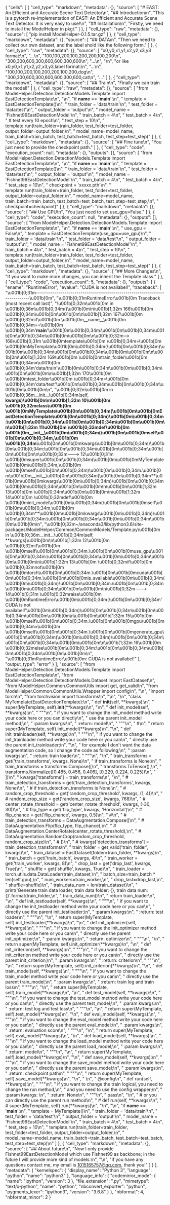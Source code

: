 {
 "cells": [
  {
   "cell_type": "markdown",
   "metadata": {},
   "source": [
    "# EAST: An Efficient and Accurate Scene Text Detector\n",
    "## Introduction\n",
    "This is a pytorch re-implementation of EAST: An Efficient and Accurate Scene Text Detector. It is very easy to use!\n",
    "## Installation\n",
    "Firstly, we need to install the ModelHelper in pkg/."
   ]
  },
  {
   "cell_type": "raw",
   "metadata": {},
   "source": [
    "pip install ModelHelper-0.1.5.tar.gz"
   ]
  },
  {
   "cell_type": "markdown",
   "metadata": {},
   "source": [
    "## DATA\n",
    "Then we need to collect our own dataset, and the label shold like the following form."
   ]
  },
  {
   "cell_type": "raw",
   "metadata": {},
   "source": [
    "x0,y0,x1,y1,x2,y2,x3,y3 format:\n",
    "...\n",
    "100,100,200,100,200,200,100,200\n",
    "300,300,600,300,600,600,300,600\n",
    "...\n",
    "\n",
    "or like x0,y0,x1,y1,x2,y2,x3,y3,label format:\n",
    "...\n",
    "100,100,200,100,200,200,100,200,dog\n",
    "300,300,600,300,600,600,300,600,cat\n",
    "..."
   ]
  },
  {
   "cell_type": "markdown",
   "metadata": {},
   "source": [
    "## Train\n",
    "Finally we can train the model!"
   ]
  },
  {
   "cell_type": "raw",
   "metadata": {},
   "source": [
    "from ModelHelper.Detection.DetectionModels.Template import EastDetectionTemplate\n",
    "\n",
    "if __name__ == '__main__':\n",
    "    template = EastDetectionTemplate()\n",
    "    train_folder = 'data/train'\n",
    "    test_folder = 'data/test'\n",
    "    output_folder = 'output'\n",
    "    model_name = 'Fishnet99EastDetectionModel'\n",
    "    train_batch = 4\n",
    "    test_batch = 4\n",
    "    # test every 10 epoch\n",
    "    test_step = 10\n",
    "    template.run(train_folder=train_folder, test_folder=test_folder, output_folder=output_folder,\n",
    "                 model_name=model_name, train_batch=train_batch, test_batch=test_batch, test_step=test_step)"
   ]
  },
  {
   "cell_type": "markdown",
   "metadata": {},
   "source": [
    "## Fine tune\n",
    "You just need to provide the checkpoint path."
   ]
  },
  {
   "cell_type": "code",
   "execution_count": null,
   "metadata": {},
   "outputs": [],
   "source": [
    "from ModelHelper.Detection.DetectionModels.Template import EastDetectionTemplate\n",
    "\n",
    "if __name__ == '__main__':\n",
    "    template = EastDetectionTemplate()\n",
    "    train_folder = 'data/train'\n",
    "    test_folder = 'data/test'\n",
    "    output_folder = 'output'\n",
    "    model_name = 'Fishnet99EastDetectionModel'\n",
    "    train_batch = 4\n",
    "    test_batch = 4\n",
    "    test_step = 10\n",
    "    checkpoint = 'xxxxx.pth'\n",
    "    template.run(train_folder=train_folder, test_folder=test_folder, output_folder=output_folder,\n",
    "                 model_name=model_name, train_batch=train_batch, test_batch=test_batch, test_step=test_step,\n",
    "                 checkpoint=checkpoint)"
   ]
  },
  {
   "cell_type": "markdown",
   "metadata": {},
   "source": [
    "## Use CPU\n",
    "You just need to set use_gpu=False."
   ]
  },
  {
   "cell_type": "code",
   "execution_count": null,
   "metadata": {},
   "outputs": [],
   "source": [
    "from ModelHelper.Detection.DetectionModels.Template import EastDetectionTemplate\n",
    "\n",
    "if __name__ == '__main__':\n",
    "    use_gpu = False\n",
    "    template = EastDetectionTemplate(use_gpu=use_gpu)\n",
    "    train_folder = 'data/train'\n",
    "    test_folder = 'data/test'\n",
    "    output_folder = 'output'\n",
    "    model_name = 'Fishnet99EastDetectionModel'\n",
    "    train_batch = 4\n",
    "    test_batch = 4\n",
    "    test_step = 10\n",
    "    template.run(train_folder=train_folder, test_folder=test_folder, output_folder=output_folder,\n",
    "                 model_name=model_name, train_batch=train_batch, test_batch=test_batch, test_step=test_step)"
   ]
  },
  {
   "cell_type": "markdown",
   "metadata": {},
   "source": [
    "## More Changes\n",
    "If you want to make more changes, you can inherit the Template class."
   ]
  },
  {
   "cell_type": "code",
   "execution_count": 5,
   "metadata": {},
   "outputs": [
    {
     "ename": "RuntimeError",
     "evalue": "CUDA is not availabel!",
     "traceback": [
      "\u001b[0;31m---------------------------------------------------------------------------\u001b[0m",
      "\u001b[0;31mRuntimeError\u001b[0m                              Traceback (most recent call last)",
      "\u001b[0;32m<ipython-input-5-73f5e21ca1b6>\u001b[0m in \u001b[0;36m<module>\u001b[0;34m()\u001b[0m\n\u001b[1;32m    166\u001b[0m \u001b[0;34m\u001b[0m\u001b[0m\n\u001b[1;32m    167\u001b[0m \u001b[0;32mif\u001b[0m \u001b[0m__name__\u001b[0m \u001b[0;34m==\u001b[0m \u001b[0;34m'__main__'\u001b[0m\u001b[0;34m:\u001b[0m\u001b[0;34m\u001b[0m\u001b[0;34m\u001b[0m\u001b[0m\n\u001b[0;32m--> 168\u001b[0;31m     \u001b[0mtemplate\u001b[0m \u001b[0;34m=\u001b[0m \u001b[0mMyTemplate\u001b[0m\u001b[0;34m(\u001b[0m\u001b[0;34m)\u001b[0m\u001b[0;34m\u001b[0m\u001b[0;34m\u001b[0m\u001b[0m\n\u001b[0m\u001b[1;32m    169\u001b[0m     \u001b[0mtrain_folder\u001b[0m \u001b[0;34m=\u001b[0m \u001b[0;34m'data/train'\u001b[0m\u001b[0;34m\u001b[0m\u001b[0;34m\u001b[0m\u001b[0m\n\u001b[1;32m    170\u001b[0m     \u001b[0mtest_folder\u001b[0m \u001b[0;34m=\u001b[0m \u001b[0;34m'data/test'\u001b[0m\u001b[0;34m\u001b[0m\u001b[0;34m\u001b[0m\u001b[0m\n",
      "\u001b[0;32m<ipython-input-5-73f5e21ca1b6>\u001b[0m in \u001b[0;36m__init__\u001b[0;34m(self, **kwargs)\u001b[0m\n\u001b[1;32m     10\u001b[0m \u001b[0;32mclass\u001b[0m \u001b[0mMyTemplate\u001b[0m\u001b[0;34m(\u001b[0m\u001b[0mEastDetectionTemplate\u001b[0m\u001b[0;34m)\u001b[0m\u001b[0;34m:\u001b[0m\u001b[0;34m\u001b[0m\u001b[0;34m\u001b[0m\u001b[0m\n\u001b[1;32m     11\u001b[0m     \u001b[0;32mdef\u001b[0m \u001b[0m__init__\u001b[0m\u001b[0;34m(\u001b[0m\u001b[0mself\u001b[0m\u001b[0;34m,\u001b[0m \u001b[0;34m**\u001b[0m\u001b[0mkwargs\u001b[0m\u001b[0;34m)\u001b[0m\u001b[0;34m:\u001b[0m\u001b[0;34m\u001b[0m\u001b[0;34m\u001b[0m\u001b[0m\n\u001b[0;32m---> 12\u001b[0;31m         \u001b[0msuper\u001b[0m\u001b[0;34m(\u001b[0m\u001b[0mMyTemplate\u001b[0m\u001b[0;34m,\u001b[0m \u001b[0mself\u001b[0m\u001b[0;34m)\u001b[0m\u001b[0;34m.\u001b[0m\u001b[0m__init__\u001b[0m\u001b[0;34m(\u001b[0m\u001b[0;34m**\u001b[0m\u001b[0mkwargs\u001b[0m\u001b[0;34m)\u001b[0m\u001b[0;34m\u001b[0m\u001b[0;34m\u001b[0m\u001b[0m\n\u001b[0m\u001b[1;32m     13\u001b[0m \u001b[0;34m\u001b[0m\u001b[0m\n\u001b[1;32m     14\u001b[0m     \u001b[0;32mdef\u001b[0m \u001b[0minit_model\u001b[0m\u001b[0;34m(\u001b[0m\u001b[0mself\u001b[0m\u001b[0;34m,\u001b[0m \u001b[0;34m**\u001b[0m\u001b[0mkwargs\u001b[0m\u001b[0;34m)\u001b[0m\u001b[0;34m:\u001b[0m\u001b[0;34m\u001b[0m\u001b[0;34m\u001b[0m\u001b[0m\n",
      "\u001b[0;32m~/anaconda3/lib/python3.6/site-packages/ModelHelper/Common/CommonModels/Template.py\u001b[0m in \u001b[0;36m__init__\u001b[0;34m(self, **kwargs)\u001b[0m\n\u001b[1;32m     12\u001b[0m         \u001b[0;32mif\u001b[0m \u001b[0mself\u001b[0m\u001b[0;34m.\u001b[0m\u001b[0muse_gpu\u001b[0m\u001b[0;34m:\u001b[0m\u001b[0;34m\u001b[0m\u001b[0;34m\u001b[0m\u001b[0m\n\u001b[1;32m     13\u001b[0m             \u001b[0;32mif\u001b[0m \u001b[0;32mnot\u001b[0m \u001b[0mtorch\u001b[0m\u001b[0;34m.\u001b[0m\u001b[0mcuda\u001b[0m\u001b[0;34m.\u001b[0m\u001b[0mis_available\u001b[0m\u001b[0;34m(\u001b[0m\u001b[0;34m)\u001b[0m\u001b[0;34m:\u001b[0m\u001b[0;34m\u001b[0m\u001b[0;34m\u001b[0m\u001b[0m\n\u001b[0;32m---> 14\u001b[0;31m                 \u001b[0;32mraise\u001b[0m \u001b[0mRuntimeError\u001b[0m\u001b[0;34m(\u001b[0m\u001b[0;34m'CUDA is not availabel!'\u001b[0m\u001b[0;34m)\u001b[0m\u001b[0;34m\u001b[0m\u001b[0;34m\u001b[0m\u001b[0m\n\u001b[0m\u001b[1;32m     15\u001b[0m             \u001b[0mself\u001b[0m\u001b[0;34m.\u001b[0m\u001b[0mgpu\u001b[0m \u001b[0;34m=\u001b[0m \u001b[0mself\u001b[0m\u001b[0;34m.\u001b[0m\u001b[0mgenerate_gpu\u001b[0m\u001b[0;34m(\u001b[0m\u001b[0;34m)\u001b[0m\u001b[0;34m\u001b[0m\u001b[0;34m\u001b[0m\u001b[0m\n\u001b[1;32m     16\u001b[0m         \u001b[0;32melse\u001b[0m\u001b[0;34m:\u001b[0m\u001b[0;34m\u001b[0m\u001b[0;34m\u001b[0m\u001b[0m\n",
      "\u001b[0;31mRuntimeError\u001b[0m: CUDA is not availabel!"
     ],
     "output_type": "error"
    }
   ],
   "source": [
    "from ModelHelper.Detection.DetectionModels.Template import EastDetectionTemplate\n",
    "from ModelHelper.Detection.DetectionModels.Dataset import EastDataset\n",
    "from ModelHelper.Common.CommonUtils import get, get_valid\n",
    "from ModelHelper.Common.CommonUtils.Wrapper import config\n",
    "\n",
    "import torch\n",
    "from torchvision import transforms\n",
    "\n",
    "\n",
    "class MyTemplate(EastDetectionTemplate):\n",
    "    def __init__(self, **kwargs):\n",
    "        super(MyTemplate, self).__init__(**kwargs)\n",
    "\n",
    "    def init_model(self, **kwargs):\n",
    "        \"\"\"\n",
    "        if you want to change the init_model method write your code here or you can directly\n",
    "        use the parent init_model method;\n",
    "        :param kwargs:\n",
    "        :return: model\n",
    "        \"\"\"\n",
    "        #\n",
    "        return super(MyTemplate, self).init_model(**kwargs)\n",
    "\n",
    "    def init_trainloader(self, **kwargs):\n",
    "        \"\"\"\n",
    "        if you want to change the init_trainloader method write your code here or you can\n",
    "        directly use the parent init_trainloader;\n",
    "\n",
    "        for example I don't want the data augmentation code, so I change the code as following;\n",
    "        :param kwargs:\n",
    "        :return: train loader\n",
    "        \"\"\"\n",
    "\n",
    "        train_transforms = get('train_transforms', kwargs, None)\n",
    "        if train_transforms is None:\n",
    "            train_transforms = transforms.Compose([\n",
    "                transforms.ToTensor(),\n",
    "                transforms.Normalize([0.485, 0.456, 0.406], [0.229, 0.224, 0.225])\n",
    "            ])\n",
    "        kwargs['transforms'] = train_transforms\n",
    "\n",
    "        # train_detection_transforms = get('train_detection_transforms', kwargs, None)\n",
    "        # if train_detection_transforms is None:\n",
    "        #     random_crop_threshold = get('random_crop_threshold', kwargs, (1, 4))\n",
    "        #     random_crop_size = get('random_crop_size', kwargs, 768)\n",
    "        #     center_rotate_threshold = get('center_rotate_threshold', kwargs, (-30, 30))\n",
    "        #     flip_type = get('flip_type', kwargs, 'Horizontal')\n",
    "        #     flip_chance = get('flip_chance', kwargs, 0.5)\n",
    "        #\n",
    "        #     train_detection_transforms = DataAugmentation.Compose([\n",
    "        #         DataAugmentation.Flip(flip_type, flip_chance),\n",
    "        #         DataAugmentation.CenterRotate(center_rotate_threshold),\n",
    "        #         DataAugmentation.RandomCrop(random_crop_threshold, random_crop_size)\n",
    "        #     ])\n",
    "        # kwargs['detection_transforms'] = train_detection_transforms\n",
    "        train_folder = get_valid('train_folder', kwargs)\n",
    "        train_dataset = EastDataset(folder=train_folder, **kwargs)\n",
    "        train_batch = get('train_batch', kwargs, 4)\n",
    "        train_worker = get('train_worker', kwargs, 8)\n",
    "        drop_last = get('drop_last', kwargs, True)\n",
    "        shuffle = get('shuffle', kwargs, True)\n",
    "        train_loader = torch.utils.data.DataLoader(train_dataset,\n",
    "                                                   batch_size=train_batch * len(self.gpu),\n",
    "                                                   num_workers=train_worker,\n",
    "                                                   drop_last=drop_last,\n",
    "                                                   shuffle=shuffle)\n",
    "        train_data_num = len(train_dataset)\n",
    "        print('Generate train data loader, train data folder: {}, train data num: {}'.format(train_folder,\n",
    "                                                                                             train_data_num))\n",
    "        return train_loader\n",
    "\n",
    "    def init_testloader(self, **kwargs):\n",
    "        \"\"\"\n",
    "        if you want to change the init_testloader method write your code here or you can\n",
    "        directly use the parent init_testloader;\n",
    "        :param kwargs:\n",
    "        :return: test loader\n",
    "        \"\"\"\n",
    "\n",
    "        return super(MyTemplate, self).init_testloader(**kwargs)\n",
    "\n",
    "    def init_optimizer(self, **kwargs):\n",
    "        \"\"\"\n",
    "        if you want to change the init_optimizer method write your code here or you can\n",
    "        directly use the parent init_optimizer;\n",
    "        :param kwargs:\n",
    "        :return: optimizer\n",
    "        \"\"\"\n",
    "\n",
    "        return super(MyTemplate, self).init_optimizer(**kwargs)\n",
    "\n",
    "    def init_criterion(self, **kwargs):\n",
    "        \"\"\"\n",
    "        if you want to change the init_criterion method write your code here or you can\n",
    "        directly use the parent init_criterion;\n",
    "        :param kwargs:\n",
    "        :return: criterion\n",
    "        \"\"\"\n",
    "\n",
    "        return super(MyTemplate, self).init_criterion(**kwargs)\n",
    "\n",
    "    def train_model(self, **kwargs):\n",
    "        \"\"\"\n",
    "        if you want to change the train_model method write your code here or you can\n",
    "        directly use the parent train_model;\n",
    "        :param kwargs:\n",
    "        :return: train log and train loss\n",
    "        \"\"\"\n",
    "\n",
    "        return super(MyTemplate, self).train_model(**kwargs)\n",
    "\n",
    "    def test_model(self, **kwargs):\n",
    "        \"\"\"\n",
    "        if you want to change the test_model method write your code here or you can\n",
    "        directly use the parent test_model;\n",
    "        :param kwargs:\n",
    "        :return: test log and test loss\n",
    "        \"\"\"\n",
    "\n",
    "        return super(MyTemplate, self).test_model(**kwargs)\n",
    "\n",
    "    def eval_model(self, **kwargs):\n",
    "        \"\"\"\n",
    "        if you want to change the eval_model method write your code here or you can\n",
    "        directly use the parent eval_model;\n",
    "        :param kwargs:\n",
    "        :return: evaluation score\n",
    "        \"\"\"\n",
    "\n",
    "        return super(MyTemplate, self).eval_model(**kwargs)\n",
    "\n",
    "    def load_model(self, **kwargs):\n",
    "        \"\"\"\n",
    "        if you want to change the load_model method write your code here or you can\n",
    "        directly use the parent load_model;\n",
    "        :param kwargs:\n",
    "        :return: model\n",
    "        \"\"\"\n",
    "\n",
    "        return super(MyTemplate, self).load_model(**kwargs)\n",
    "\n",
    "    def save_model(self, **kwargs):\n",
    "        \"\"\"\n",
    "        if you want to change the save_model method write your code here or you can\n",
    "        directly use the parent save_model;\n",
    "        :param kwargs:\n",
    "        :return: checkpoint path\n",
    "        \"\"\"\n",
    "        return super(MyTemplate, self).save_model(**kwargs)\n",
    "\n",
    "    \n",
    "    @config\n",
    "    def run(self, **kwargs):\n",
    "        \"\"\"\n",
    "        if you want to change the train logical, you need to change the run method,\n",
    "         and you need to use the config wrapper;\n",
    "        :param kwargs: \n",
    "        :return: None\n",
    "        \"\"\"\n",
    "        pass\n",
    "\n",
    "    # or you can directly use the parent run method\n",
    "    # def run(self, **kwargs):\n",
    "    #     super(MyTemplate, self).run(**kwargs)\n",
    "\n",
    "\n",
    "if __name__ == '__main__':\n",
    "    template = MyTemplate()\n",
    "    train_folder = 'data/train'\n",
    "    test_folder = 'data/test'\n",
    "    output_folder = 'output'\n",
    "    model_name = 'Fishnet99EastDetectionModel'\n",
    "    train_batch = 4\n",
    "    test_batch = 4\n",
    "    test_step = 10\n",
    "    template.run(train_folder=train_folder, test_folder=test_folder, output_folder=output_folder,\n",
    "                 model_name=model_name, train_batch=train_batch, test_batch=test_batch, test_step=test_step)\n"
   ]
  },
  {
   "cell_type": "markdown",
   "metadata": {},
   "source": [
    "## About future\n",
    "Now I only provide Fishnet99EastDetectionModel which use Fishnet99 as backbone; in the future I will provide more kind of models.\n",
    "\n",
    "If you have any questions contact me, my email is 1015165757@qq.com, thank you!"
   ]
  }
 ],
 "metadata": {
  "kernelspec": {
   "display_name": "Python 3",
   "language": "python",
   "name": "python3"
  },
  "language_info": {
   "codemirror_mode": {
    "name": "ipython",
    "version": 3
   },
   "file_extension": ".py",
   "mimetype": "text/x-python",
   "name": "python",
   "nbconvert_exporter": "python",
   "pygments_lexer": "ipython3",
   "version": "3.6.8"
  }
 },
 "nbformat": 4,
 "nbformat_minor": 2
}
